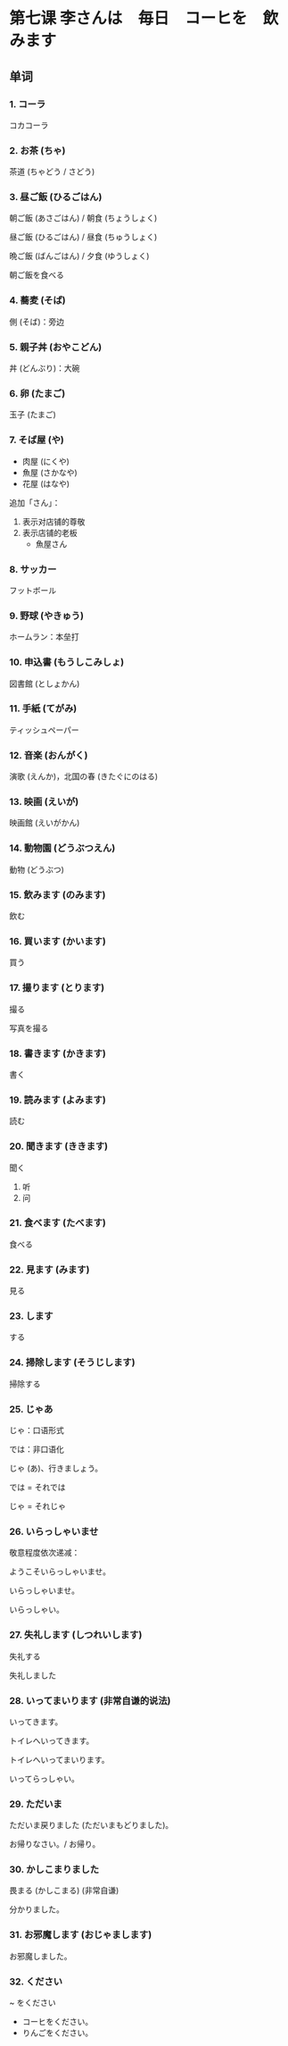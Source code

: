 # 第七课 李さんは　毎日　コーヒを　飲みます
## 单词
### 1. コーラ
コカコーラ

### 2. お茶 (ちゃ)
茶道 (ちゃどう / さどう)

### 3. 昼ご飯 (ひるごはん)
朝ご飯 (あさごはん) / 朝食 (ちょうしょく)

昼ご飯 (ひるごはん) / 昼食 (ちゅうしょく)

晩ご飯 (ばんごはん) / 夕食 (ゆうしょく)

朝ご飯を食べる

### 4. 蕎麦 (そば)
側 (そば)：旁边

### 5. 親子丼 (おやこどん)
丼 (どんぶり)：大碗

### 6. 卵 (たまご)
玉子 (たまご)

### 7. そば屋 (や)
* 肉屋 (にくや)
* 魚屋 (さかなや)
* 花屋 (はなや)

追加「さん」：

1. 表示对店铺的尊敬
2. 表示店铺的老板
	* 魚屋さん
	
### 8. サッカー
フットボール

### 9. 野球 (やきゅう)
ホームラン：本垒打

### 10. 申込書 (もうしこみしょ)
図書館 (としょかん)

### 11. 手紙 (てがみ)
ティッシュペーパー

### 12. 音楽 (おんがく)
演歌 (えんか)，北国の春 (きたぐにのはる)

### 13. 映画 (えいが)
映画館 (えいがかん)

### 14. 動物園 (どうぶつえん)
動物 (どうぶつ)

### 15. 飲みます (のみます)
飲む

### 16. 買います (かいます)
買う

### 17. 撮ります (とります)
撮る

写真を撮る

### 18. 書きます (かきます)
書く

### 19. 読みます (よみます)
読む

### 20. 聞きます (ききます)
聞く

1. 听
2. 问

### 21. 食べます (たべます)
食べる

### 22. 見ます (みます)
見る

### 23. します
する

### 24. 掃除します (そうじします)
掃除する

### 25. じゃあ
じゃ：口语形式

では：非口语化

じゃ (あ)、行きましょう。

では = それでは

じゃ = それじゃ

### 26. いらっしゃいませ
敬意程度依次递减：

ようこそいらっしゃいませ。

いらっしゃいませ。

いらっしゃい。

### 27. 失礼します (しつれいします)
失礼する

失礼しました

### 28. いってまいります (非常自谦的说法)
いってきます。

トイレへいってきます。

トイレへいってまいります。

いってらっしゃい。

### 29. ただいま
ただいま戻りました (ただいまもどりました)。

お帰りなさい。/ お帰り。

### 30. かしこまりました
畏まる (かしこまる) (非常自谦)

分かりました。

### 31. お邪魔します (おじゃまします)
お邪魔しました。

### 32. ください
~ をください

* コーヒをください。
* りんごをください。












